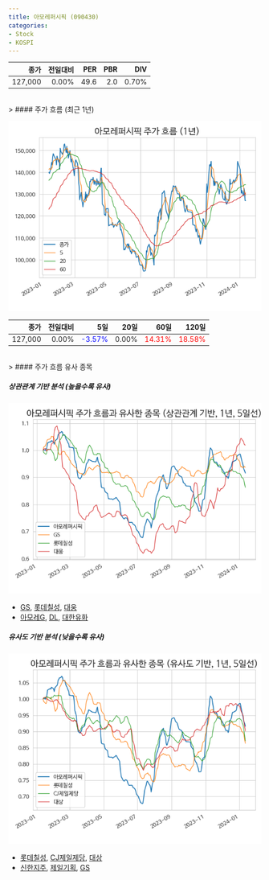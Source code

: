 ```yaml
---
title: 아모레퍼시픽 (090430)
categories:
- Stock
- KOSPI
---
```


|종가|전일대비|PER|PBR|DIV|
|---:|-------:|--:|--:|--:|
|127,000|0.00%|49.6|2.0|0.70%|

<!-- more -->
<br>
> #### 주가 흐름 (최근 1년)

![090430](/assets/images/stock/090430.png)

|종가|전일대비|5일|20일|60일|120일|
|---:|-------:|--:|---:|---:|----:|
|127,000|0.00%|<span style="color: blue">-3.57%</span>|0.00%|<span style="color: red">14.31%</span>|<span style="color: red">18.58%</span>|

<br>
> #### 주가 흐름 유사 종목

##### 상관관계 기반 분석 (높을수록 유사)
![090430](/assets/images/stock/090430_corr.png)
- [GS](/078930/), [롯데칠성](/005300/), [대웅](/003090/)
- [아모레G](/002790/), [DL](/000210/), [대한유화](/006650/)

##### 유사도 기반 분석 (낮을수록 유사)	
![090430](/assets/images/stock/090430_sim.png)
- [롯데칠성](/005300/), [CJ제일제당](/097950/), [대상](/001680/)
- [신한지주](/055550/), [제일기획](/030000/), [GS](/078930/)